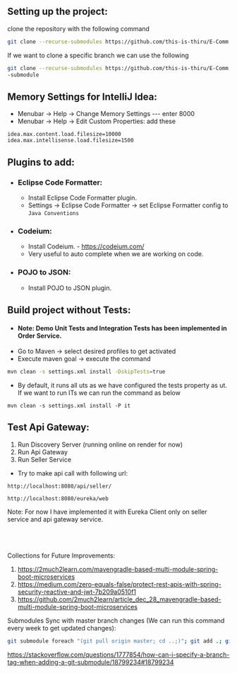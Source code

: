 ## Setting up the project:
clone the repository with the following command
```bash
git clone --recurse-submodules https://github.com/this-is-thiru/E-Comm.git
```
If we want to clone a specific branch we can use the following
```bash
git clone --recurse-submodules https://github.com/this-is-thiru/E-Comm.git --branch git
-submodule
```

## Memory Settings for IntelliJ Idea:
* Menubar -> Help -> Change Memory Settings --- enter 8000
* Menubar -> Help -> Edit Custom Properties: add these
```
idea.max.content.load.filesize=10000
idea.max.intellisense.load.filesize=1500
```

## Plugins to add:
* ###  Eclipse Code Formatter:
  * Install Eclipse Code Formatter plugin.
  * Settings -> Eclipse Code Formatter -> set Eclipse Formatter config to ```Java Conventions```
* ###  Codeium:
    * Install Codeium. - https://codeium.com/
    * Very useful to auto complete when we are working on code.
* ###  POJO to JSON:
    * Install POJO to JSON plugin.

## Build project without Tests:
* #### Note: Demo Unit Tests and Integration Tests has been implemented in Order Service.
* Go to Maven -> select desired profiles to get activated
* Execute maven goal -> execute the command
```bash
mvn clean -s settings.xml install -DskipTests=true
```
* By default, it runs all uts as we have configured the tests property as ut. If we want to run ITs we can run the command as below
```
mvn clean -s settings.xml install -P it
```


## Test Api Gateway:

1. Run Discovery Server (running online on render for now)
2. Run Api Gateway
3. Run Seller Service
* Try to make api call with following url:
```angular2html
http://localhost:8080/api/seller/
```
```angular2html
http://localhost:8080/eureka/web
```
Note: For now I have implemented it with Eureka Client only on seller service and api gateway service.



\
\
\
Collections for Future Improvements:
1. https://2much2learn.com/mavengradle-based-multi-module-spring-boot-microservices
2. https://medium.com/zero-equals-false/protect-rest-apis-with-spring-security-reactive-and-jwt-7b209a0510f1
3. https://github.com/2much2learn/article_dec_28_mavengradle-based-multi-module-spring-boot-microservices



Submodules Sync with master branch changes (We can run this command every week to get updated changes):
```bash
git submodule foreach "(git pull origin master; cd ..;)"; git add .; git commit -m "Submodule sync with master branch"; git push
```


https://stackoverflow.com/questions/1777854/how-can-i-specify-a-branch-tag-when-adding-a-git-submodule/18799234#18799234

